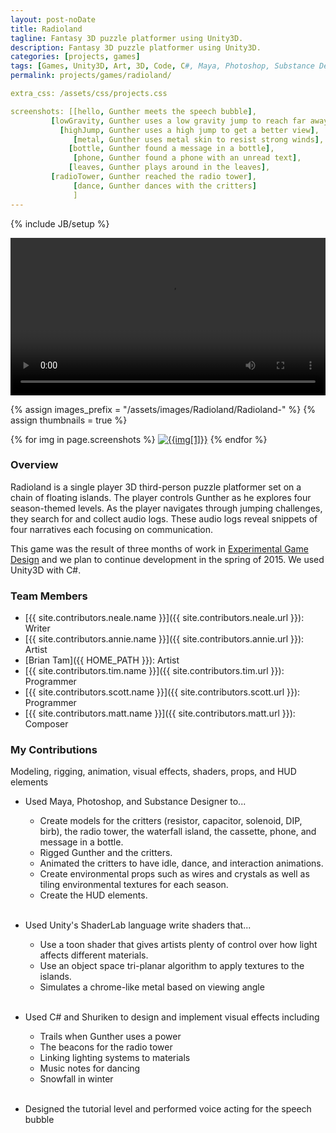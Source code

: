```yaml
---
layout: post-noDate
title: Radioland
tagline: Fantasy 3D puzzle platformer using Unity3D.
description: Fantasy 3D puzzle platformer using Unity3D.
categories: [projects, games]
tags: [Games, Unity3D, Art, 3D, Code, C#, Maya, Photoshop, Substance Designer, Open Source]
permalink: projects/games/radioland/

extra_css: /assets/css/projects.css

screenshots: [[hello, Gunther meets the speech bubble],
         [lowGravity, Gunther uses a low gravity jump to reach far away islands],
           [highJump, Gunther uses a high jump to get a better view],
              [metal, Gunther uses metal skin to resist strong winds],
             [bottle, Gunther found a message in a bottle],
              [phone, Gunther found a phone with an unread text],
             [leaves, Gunther plays around in the leaves],
         [radioTower, Gunther reached the radio tower],
              [dance, Gunther dances with the critters]
              ]
---
```

{% include JB/setup %}


<div class="video-wrapper">
    <video width="100%" controls>
        <source src="/assets/images/Radioland/RadiolandTrailer.mp4" type="video/mp4">
    </video>
</div>


{% assign images_prefix = "/assets/images/Radioland/Radioland-" %}
{% assign thumbnails = true %}

<div class="project-images" id="slideshow">
{% for img in page.screenshots %}
    <a href="{{images_prefix}}{{img[0]}}.png"><img src= "{{images_prefix}}{{img[0]}}{% if thumbnails %}-tn{% endif %}.png" alt="{{img[1]}}" class="img-responsive"></a>
{% endfor %}
</div>

<script>
    $('#slideshow').photobox('a', {history:false, time:0, counter:false});
</script>

<h3>Overview</h3>

Radioland is a single player 3D third-person puzzle platformer set on a chain of floating islands. The player controls Gunther as he explores four season-themed levels. As the player navigates through jumping challenges, they search for and collect audio logs. These audio logs reveal snippets of four narratives each focusing on communication.

This game was the result of three months of work in <a href="http://www.arts.rpi.edu/~ruiz/EGDFall2014/Experimental.htm">Experimental Game Design</a> and we plan to continue development in the spring of 2015. We used Unity3D with C#.


<div class="github-widget" data-repo="timmyterrezza/EGDFinalProject"></div>

<h3>Team Members</h3>

* [{{ site.contributors.neale.name }}]({{ site.contributors.neale.url }}): Writer
* [{{ site.contributors.annie.name }}]({{ site.contributors.annie.url }}): Artist
* [Brian Tam]({{ HOME_PATH }}): Artist
* [{{ site.contributors.tim.name }}]({{ site.contributors.tim.url }}): Programmer
* [{{ site.contributors.scott.name }}]({{ site.contributors.scott.url }}): Programmer
* [{{ site.contributors.matt.name }}]({{ site.contributors.matt.url }}): Composer

<h3>My Contributions</h3>

Modeling, rigging, animation, visual effects, shaders, props, and HUD elements

* Used Maya, Photoshop, and Substance Designer to...
    * Create models for the critters (resistor, capacitor, solenoid, DIP, birb), the radio tower, the waterfall island, the cassette, phone, and message in a bottle. 
    * Rigged Gunther and the critters. 
    * Animated the critters to have idle, dance, and interaction animations. 
    * Create environmental props such as wires and crystals as well as tiling environmental textures for each season. 
    * Create the HUD elements. 
<br><br>

* Used Unity's ShaderLab language write shaders that...
    *  Use a toon shader that gives artists plenty of control over how light affects different materials. 
    *  Use an object space tri-planar algorithm to apply textures to the islands. 
    *  Simulates a chrome-like metal based on viewing angle 
<br><br>

* Used C# and Shuriken to design and implement visual effects including 
    *  Trails when Gunther uses a power 
    *  The beacons for the radio tower 
    *  Linking lighting systems to materials 
    *  Music notes for dancing 
    *  Snowfall in winter 
<br><br>

* Designed the tutorial level and performed voice acting for the speech bubble  

&nbsp;

